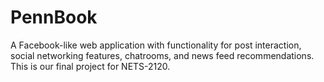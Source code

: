 # PennBook
A Facebook-like web application with functionality for post interaction, social networking features, chatrooms, and news feed recommendations. This is our final project for NETS-2120.
